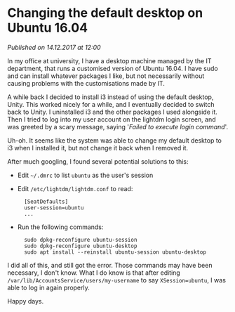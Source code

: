 # Changing the default desktop on Ubuntu 16.04
_Published on 14.12.2017 at 12:00_

In my office at university, I have a desktop machine managed by the IT department, that runs a customised version of Ubuntu 16.04. I have sudo and can install whatever packages I like, but not necessarily without causing problems with the customisations made by IT.

A while back I decided to install i3 instead of using the default desktop, Unity. This worked nicely for a while, and I eventually decided to switch back to Unity. I uninstalled i3 and the other packages I used alongside it. Then I tried to log into my user account on the lightdm login screen, and was greeted by a scary message, saying '_Failed to execute login command_'.

Uh-oh. It seems like the system was able to change my default desktop to i3 when I installed it, but not change it back when I removed it.

After much googling, I found several potential solutions to this:

- Edit `~/.dmrc` to list `ubuntu` as the user's session
- Edit `/etc/lightdm/lightdm.conf` to read:

        [SeatDefaults]
        user-session=ubuntu
        ...

- Run the following commands:

        sudo dpkg-reconfigure ubuntu-session
        sudo dpkg-reconfigure ubuntu-desktop
        sudo apt install --reinstall ubuntu-session ubuntu-desktop

I did all of this, and still got the error. Those commands may have been necessary, I don't know. What I do know is that after editing `/var/lib/AccountsService/users/my-username` to say `XSession=ubuntu`, I was able to log in again properly.

Happy days.

